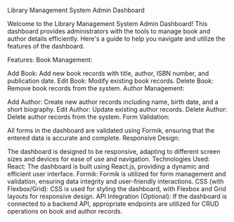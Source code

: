Library Management System Admin Dashboard

Welcome to the Library Management System Admin Dashboard! This dashboard provides administrators with the tools to manage book and author details efficiently. Here's a guide to help you navigate and utilize the features of the dashboard.

Features:
Book Management:

Add Book: Add new book records with title, author, ISBN number, and publication date.
Edit Book: Modify existing book records.
Delete Book: Remove book records from the system.
Author Management:

Add Author: Create new author records including name, birth date, and a short biography.
Edit Author: Update existing author records.
Delete Author: Delete author records from the system.
Form Validation:

All forms in the dashboard are validated using Formik, ensuring that the entered data is accurate and complete.
Responsive Design:

The dashboard is designed to be responsive, adapting to different screen sizes and devices for ease of use and navigation.
Technologies Used:
React: The dashboard is built using React.js, providing a dynamic and efficient user interface.
Formik: Formik is utilized for form management and validation, ensuring data integrity and user-friendly interactions.
CSS (with Flexbox/Grid): CSS is used for styling the dashboard, with Flexbox and Grid layouts for responsive design.
API Integration (Optional): If the dashboard is connected to a backend API, appropriate endpoints are utilized for CRUD operations on book and author records.